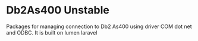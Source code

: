 # Db2As400 Unstable
Packages for managing connection to Db2 As400 using driver COM dot net and ODBC. It is built on lumen laravel
